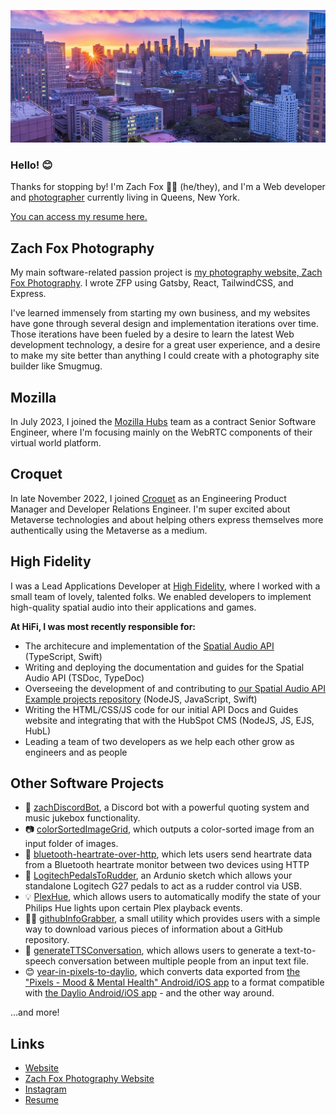 ![Header Image](./header.jpg)

### Hello! 😊
Thanks for stopping by! I'm Zach Fox 🏳️‍🌈 (he/they), and I'm a Web developer and [photographer](https://zachfox.photography) currently living in Queens, New York.

[You can access my resume here.](https://zachfox.io/ZacharyFoxResume.pdf)

## Zach Fox Photography
My main software-related passion project is [my photography website, Zach Fox Photography](https://zachfox.photography). I wrote ZFP using Gatsby, React, TailwindCSS, and Express.

I've learned immensely from starting my own business, and my websites have gone through several design and implementation iterations over time. Those iterations have been fueled by a desire to learn the latest Web development technology, a desire for a great user experience, and a desire to make my site better than anything I could create with a photography site builder like Smugmug.

## Mozilla
In July 2023, I joined the [Mozilla Hubs](https://hubs.mozilla.com) team as a contract Senior Software Engineer, where I'm focusing mainly on the WebRTC components of their virtual world platform. 

## Croquet
In late November 2022, I joined [Croquet](https://croquet.io) as an Engineering Product Manager and Developer Relations Engineer. I'm super excited about Metaverse technologies and about helping others express themselves more authentically using the Metaverse as a medium.

## High Fidelity
I was a Lead Applications Developer at [High Fidelity](https://highfidelity.com), where I worked with a small team of lovely, talented folks. We enabled developers to implement high-quality spatial audio into their applications and games.

**At HiFi, I was most recently responsible for:**
- The architecure and implementation of the [Spatial Audio API](https://github.com/highfidelity/hifi-spatial-audio-js) (TypeScript, Swift)
- Writing and deploying the documentation and guides for the Spatial Audio API (TSDoc, TypeDoc)
- Overseeing the development of and contributing to [our Spatial Audio API Example projects repository](https://github.com/highfidelity/Spatial-Audio-API-Examples/) (NodeJS, JavaScript, Swift)
- Writing the HTML/CSS/JS code for our initial API Docs and Guides website and integrating that with the HubSpot CMS (NodeJS, JS, EJS, HubL)
- Leading a team of two developers as we help each other grow as engineers and as people

## Other Software Projects
- 🤖 [zachDiscordBot](https://github.com/zfox23/zachDiscordBot), a Discord bot with a powerful quoting system and music jukebox functionality.
- 📷 [colorSortedImageGrid](https://github.com/zfox23/colorSortedImageGrid), which outputs a color-sorted image from an input folder of images.
- 💖 [bluetooth-heartrate-over-http](https://github.com/zfox23/bluetooth-heartrate-over-http), which lets users send heartrate data from a Bluetooth heartrate monitor between two devices using HTTP
- 🚗 [LogitechPedalsToRudder](https://github.com/zfox23/LogitechPedalsToRudder), an Ardunio sketch which allows your standalone Logitech G27 pedals to act as a rudder control via USB.
- 💡 [PlexHue](https://github.com/zfox23/PlexHue), which allows users to automatically modify the state of your Philips Hue lights upon certain Plex playback events.
- 👨‍💻 [githubInfoGrabber](https://github.com/zfox23/githubInfoGrabber), a small utility which provides users with a simple way to download various pieces of information about a GitHub repository.
- 🤖 [generateTTSConversation](https://github.com/zfox23/generateTTSConversation), which allows users to generate a text-to-speech conversation between multiple people from an input text file.
- 😊 [year-in-pixels-to-daylio](https://github.com/zfox23/year-in-pixels-to-daylio), which converts data exported from [the "Pixels - Mood & Mental Health" Android/iOS app](https://teovogel.me/pixels/) to a format compatible with [the Daylio Android/iOS app](https://daylio.net/) - and the other way around.

...and more!

## Links
- [Website](https://afriendlyfox.com)
- [Zach Fox Photography Website](https://zachfox.photography)
- [Instagram](https://instagram.com/zachfoxphotography/)
- [Resume](https://zachfox.io/ZacharyFoxResume.pdf)
